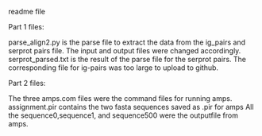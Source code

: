 readme file

Part 1 files:

parse_align2.py is the parse file to extract the data from the ig_pairs and serprot pairs file.
The input and output files were changed accordingly. 
serprot_parsed.txt is the result of the parse file for the serprot pairs.
The corresponding file for ig-pairs was too large to upload to github.

Part 2 files:

The three amps.com files were the command files for running amps.
assignment.pir contains the two fasta sequences saved as .pir for amps 
All the sequence0,sequence1, and sequence500 were the outputfile from amps.

